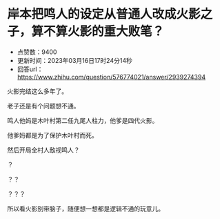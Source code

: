 # 岸本把鸣人的设定从普通人改成火影之子，算不算火影的重大败笔？
- 点赞数：9400
- 更新时间：2023年03月16日17时24分14秒
- 回答url：https://www.zhihu.com/question/576774021/answer/2939274394
<body>
 <p data-pid="IJzxsfdT">火影完结这么多年了。</p>
 <p data-pid="EHYgz_MQ">老子还是有个问题想不通。</p>
 <p data-pid="ogVZnSrP">鸣人他妈是木叶村第二任九尾人柱力，他爹是四代火影。</p>
 <p data-pid="cEU0KJkc">他爹妈都是为了保护木叶村而死。</p>
 <p data-pid="OS20zJyA">然后开局全村人敌视鸣人？</p>
 <p data-pid="LEkkMi4Q">？</p>
 <p data-pid="SxlO6KYo">？？</p>
 <p data-pid="JtE19TFT">？？？</p>
 <p data-pid="GYAwpTbi">所以看火影别带脑子，随便想一想都是逻辑不通的玩意儿。</p>
</body>